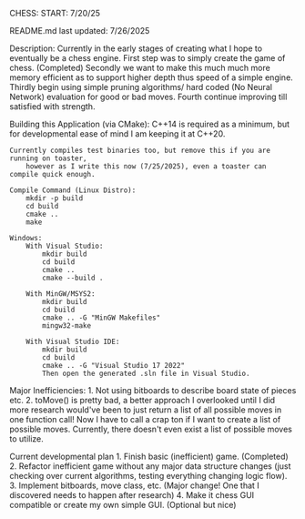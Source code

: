 CHESS:
START: 7/20/25

README.md last updated: 7/26/2025

Description:
    Currently in the early stages of creating what I hope to eventually be a chess engine.
    First step was to simply create the game of chess. (Completed)
    Secondly we want to make this much much more memory efficient as to support higher depth thus speed of a simple engine.
    Thirdly begin using simple pruning algorithms/ hard coded (No Neural Network) evaluation for good or bad moves.
    Fourth continue improving till satisfied with strength.

Building this Application (via CMake):
    C++14 is required as a minimum, but for developmental ease of mind I am keeping it at C++20.

    Currently compiles test binaries too, but remove this if you are running on toaster,
        however as I write this now (7/25/2025), even a toaster can compile quick enough.

    Compile Command (Linux Distro):
        mkdir -p build
        cd build
        cmake ..
        make

    Windows:
        With Visual Studio:
            mkdir build
            cd build
            cmake ..
            cmake --build .

        With MinGW/MSYS2:
            mkdir build
            cd build
            cmake .. -G "MinGW Makefiles"
            mingw32-make

        With Visual Studio IDE:
            mkdir build
            cd build
            cmake .. -G "Visual Studio 17 2022"
            Then open the generated .sln file in Visual Studio.

Major Inefficiencies:
    1. Not using bitboards to describe board state of pieces etc.
    2. toMove() is pretty bad, a better approach I overlooked until I did more research would've been to just return a list of all possible moves in one function call! Now I have to call a crap ton if I want to create a list of possible moves. Currently, there doesn't even exist a list of possible moves to utilize.

Current developmental plan
    1. Finish basic (inefficient) game. (Completed)
    2. Refactor inefficient game without any major data structure changes (just checking over current algorithms, testing everything changing logic flow).
    3. Implement bitboards, move class, etc. (Major change! One that I discovered needs to happen after research)
    4. Make it chess GUI compatible or create my own simple GUI. (Optional but nice)
    
